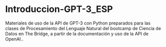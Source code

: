 # Introduccion-GPT-3_ESP
Materiales de uso de la API de GPT-3 con Python preparados para las clases de Procesamiento del Lenguaje Natural del bootcamp de Ciencia de Datos en The Bridge, a partir de la documentación y uso de la API de OpenAI..
